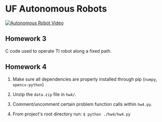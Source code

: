 # UF Autonomous Robots

[![Autonomous Robot Video](https://yt-embed.live/embed?v=Rifhea-eawo&t)](https://www.youtube.com/watch?v=Rifhea-eawo&t "Autonomous Robot Video")


## Homework 3

C code used to operate TI robot along a fixed path.

## Homework 4

1. Make sure all dependencies are properly installed through pip (`numpy`, `opencv-python`)
2. Unzip the `data.zip` file in `hw4/`.

3. Comment/uncomment certain problem function calls within `hw4.py`.

4. From project's root directory run: `$ python ./hw4/hw4.py`
